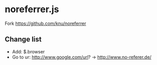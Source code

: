 noreferrer.js
=============

Fork https://github.com/knu/noreferrer

## Change list

- Add: $.browser
- Go to ur: http://www.google.com/url? -> http://www.no-referer.de/